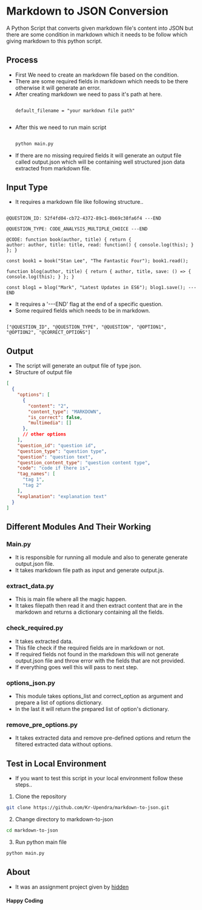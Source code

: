 # Markdown to JSON Conversion

A Python Script that converts given markdown file's content into JSON but there are some condition in markdown which it needs to be follow which giving markdown to this python script.

## Process

- First We need to create an markdown file based on the condition.
- There are some required fields in markdown which needs to be there otherwise it will generate an error.
- After creating markdown we need to pass it's path at here.
  ```code
  
  default_filename = "your markdown file path"
     
  ```
- After this we need to run main script
  ```bash
  
  python main.py
  
  ```
- If there are no missing required fields it will generate an output file called output.json which will be containing well structured json data extracted from markdown file.

## Input Type 

- It requires a markdown file like following structure..
```

@QUESTION_ID: 52f4fd04-cb72-4372-89c1-0b69c38fa6f4 ---END

@QUESTION_TYPE: CODE_ANALYSIS_MULTIPLE_CHOICE ---END

@CODE: function book(author, title) { return {
author: author, title: title, read: function() { console.log(this); } }; }

const book1 = book("Stan Lee", "The Fantastic Four"); book1.read();

function blog(author, title) { return { author, title, save: () => { console.log(this); } }; }

const blog1 = blog("Mark", "Latest Updates in ES6"); blog1.save(); ---END

```

- It requires a '---END' flag at the end of a specific question.
- Some required fields which needs to be in markdown.
```

["@QUESTION_ID", "@QUESTION_TYPE", "@QUESTION", "@OPTION1", "@OPTION2", "@CORRECT_OPTIONS"]

```

## Output 
- The script will generate an output file of type json.
- Structure of output file
```json
[
  {
    "options": [
      {
        "content": "2",
        "content_type": "MARKDOWN",
        "is_correct": false,
        "multimedia": []
      },
      // other options
    ],
    "question_id": "question id",
    "question_type": "question type",
    "question": "question text",
    "question_content_type": "question content type",
    "code": "code if there is",
    "tag_names": [
      "tag 1",
      "tag 2"
    ],
    "explanation": "explanation text"
  }
]

```
## Different Modules And Their Working

### Main.py
- It is responsible for running all module and also to generate generate output.json file.
- It takes markdown file path as input and generate output.js.

### extract_data.py 
- This is main file where all the magic happen.
- It takes filepath then read it and then extract content that are in the markdown and returns a dictionary containing all the fields.

### check_required.py
- It takes extracted data.
- This file check if the required fields are in markdown or not.
- If required fields not found in the markdown this will not generate output.json file and throw error with the fields that are not provided.
- If everything goes well this will pass to next step.

### options_json.py 
- This module takes options_list and correct_option as argument and prepare a list of options dictionary.
- In the last it will return the prepared list of option's dictionary.

### remove_pre_options.py
- It takes extracted data and remove pre-defined options and return the filtered extracted data without options.

## Test in Local Environment
- If you want to test this script in your local environment follow these steps..
1. Clone the repository
```bash
git clone https://github.com/Kr-Upendra/markdown-to-json.git
```

2. Change directory to markdown-to-json
```bash
cd markdown-to-json
```

3. Run python main file
```bash
python main.py
```

## About 
- It was an assignment project given by [hidden](#)


#### Happy Coding

